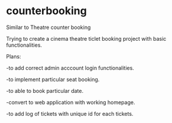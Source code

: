 # counterbooking
Similar to Theatre counter booking

Trying to create a cinema theatre ticlet booking project with basic functionalities.

Plans: 

-to add correct admin acccount login functionalities.

-to implement particular seat booking.

-to able to book particular date.

-convert to web application with working homepage.

-to add log of tickets with unique id for each tickets.
